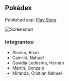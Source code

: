 ## Pokédex

Published app: [Play Store](https://play.google.com/store/apps/details?id=ar.edu.unlam.PokemonKombat)

![Screenshot](https://preview.ibb.co/kb9xL5/Screen_Shot_2017_07_01_at_02_09_39.png)

### Integrantes:
*  Alonso, Brian
*  Camillo, Nahuel
*  Gavidia Ledesma, Hernán
*  Martín, Gonzalo
*  Miranda, Cristian Nahuel

